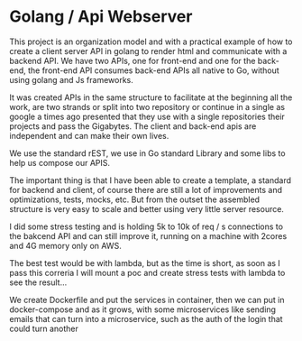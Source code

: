 # Golang / Api Webserver

This project is an organization model and with a practical example of how to create a client server API in golang to render html and communicate with a backend API.
We have two APIs, one for front-end and one for the back-end, the front-end API consumes back-end APIs all native to Go, without using golang and Js frameworks.

It was created APIs in the same structure to facilitate at the beginning all the work, are two strands or split into two repository or continue in a single as google a times ago presented that they use with a single repositories their projects and pass the Gigabytes. The client and back-end apis are independent and can make their own lives. 

We use the standard rEST, we use in Go standard Library and some libs to help us compose our APIS. 

The important thing is that I have been able to create a template, a standard for backend and client, of course there are still a lot of improvements and optimizations, tests, mocks, etc. But from the outset the assembled structure is very easy to scale and better using very little server resource. 

I did some stress testing and is holding 5k to 10k of req / s connections to the bakcend API and can still improve it, running on a machine with 2cores and 4G memory only on AWS. 

The best test would be with lambda, but as the time is short, as soon as I pass this correria I will mount a poc and create stress tests with lambda to see the result...

We create Dockerfile and put the services in container, then we can put in docker-compose and as it grows, with some microservices like sending emails that can turn into a microservice, such as the auth of the login that could turn another